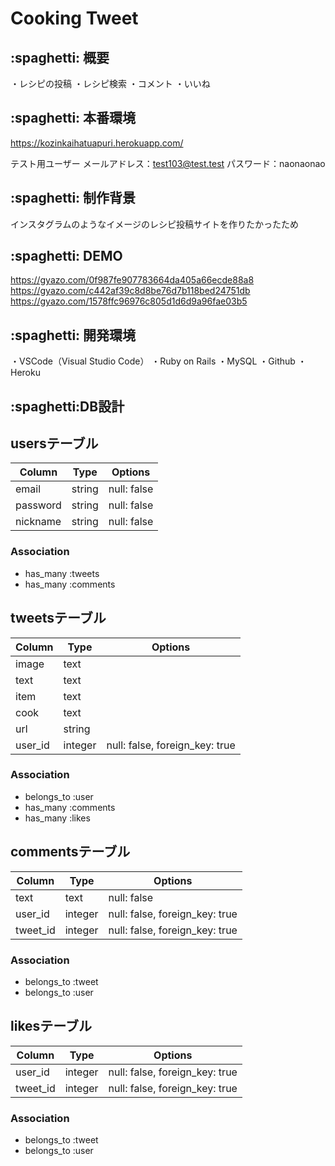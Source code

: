 # Cooking Tweet

## \:spaghetti: 概要
・レシピの投稿
・レシピ検索
・コメント
・いいね

## \:spaghetti: 本番環境
https://kozinkaihatuapuri.herokuapp.com/

テスト用ユーザー
メールアドレス：test103@test.test
パスワード：naonaonao

## \:spaghetti: 制作背景
インスタグラムのようなイメージのレシピ投稿サイトを作りたかったため

## \:spaghetti: DEMO
https://gyazo.com/0f987fe907783664da405a66ecde88a8
https://gyazo.com/c442af39c8d8be76d7b118bed24751db
https://gyazo.com/1578ffc96976c805d1d6d9a96fae03b5

## \:spaghetti: 開発環境
・VSCode（Visual Studio Code）
・Ruby on Rails
・MySQL
・Github
・Heroku

## \:spaghetti:DB設計

## usersテーブル
|Column|Type|Options|
|------|----|-------|
|email|string|null: false|
|password|string|null: false|
|nickname|string|null: false|
### Association
- has_many :tweets
- has_many :comments

## tweetsテーブル
|Column|Type|Options|
|------|----|-------|
|image|text||
|text|text||
|item|text||
|cook|text||
|url|string||
|user_id|integer|null: false, foreign_key: true|
### Association
- belongs_to :user
- has_many :comments
- has_many :likes

## commentsテーブル
|Column|Type|Options|
|------|----|-------|
|text|text|null: false|
|user_id|integer|null: false, foreign_key: true|
|tweet_id|integer|null: false, foreign_key: true|
### Association
- belongs_to :tweet
- belongs_to :user

## likesテーブル
|Column|Type|Options|
|------|----|-------|
|user_id|integer|null: false, foreign_key: true|
|tweet_id|integer|null: false, foreign_key: true|
### Association
- belongs_to :tweet
- belongs_to :user